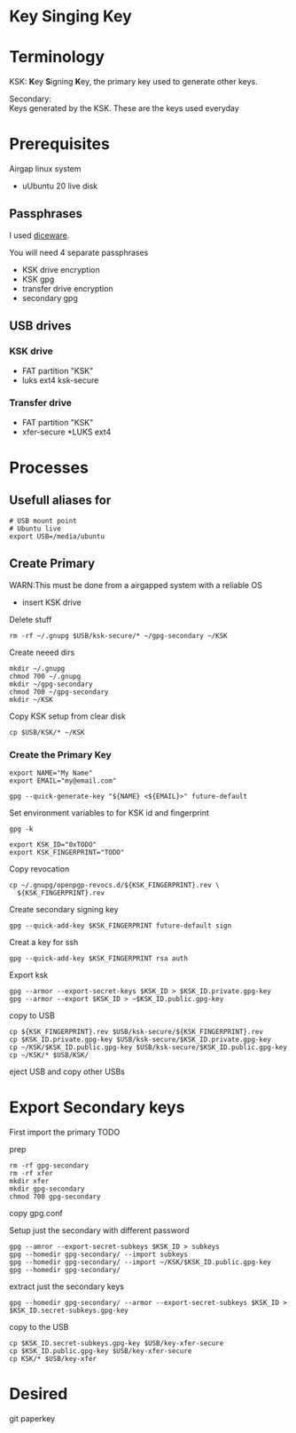 # Key Singing Key 


# Terminology

KSK:
 **K**ey **S**igning **K**ey, the primary key used to generate other keys.

Secondary:  
  Keys generated by the KSK.  These are the keys used everyday

# Prerequisites

Airgap linux system

* uUbuntu 20 live disk


## Passphrases

I used [diceware](http://diceware.com).

You will need 4 separate passphrases

* KSK drive encryption
* KSK gpg
* transfer drive encryption 
* secondary gpg  

## USB drives

### KSK drive

* FAT partition "KSK"
* luks ext4 ksk-secure

### Transfer drive

* FAT partition "KSK"
* xfer-secure
  *LUKS ext4

# Processes

## Usefull aliases for 

```
# USB mount point
# Ubuntu live
export USB=/media/ubuntu

```




## Create Primary

WARN:This must be done from a airgapped system with a reliable OS

* insert KSK drive

Delete stuff

```
rm -rf ~/.gnupg $USB/ksk-secure/* ~/gpg-secondary ~/KSK
```

Create neeed dirs

``` 
mkdir ~/.gnupg 
chmod 700 ~/.gnupg
mkdir ~/gpg-secondary
chmod 700 ~/gpg-secondary
mkdir ~/KSK
```

Copy KSK setup from clear disk

```
cp $USB/KSK/* ~/KSK
```


### Create the Primary Key

```
export NAME="My Name"
export EMAIL="my@email.com"
```

```
gpg --quick-generate-key "${NAME} <${EMAIL}>" future-default

```

Set environment variables to for KSK id and fingerprint

```
gpg -k
```

```
export KSK_ID="0xTODO"
export KSK_FINGERPRINT="TODO"
```

Copy revocation
```
cp ~/.gnupg/openpgp-revocs.d/${KSK_FINGERPRINT}.rev \
  ${KSK_FINGERPRINT}.rev
```

Create secondary signing key

```
gpg --quick-add-key $KSK_FINGERPRINT future-default sign
```

Creat a key for ssh
```
gpg --quick-add-key $KSK_FINGERPRINT rsa auth
```

Export ksk

```
gpg --armor --export-secret-keys $KSK_ID > $KSK_ID.private.gpg-key
gpg --armor --export $KSK_ID > ~$KSK_ID.public.gpg-key

```

copy to USB

```
cp ${KSK_FINGERPRINT}.rev $USB/ksk-secure/${KSK_FINGERPRINT}.rev 
cp $KSK_ID.private.gpg-key $USB/ksk-secure/$KSK_ID.private.gpg-key
cp ~/KSK/$KSK_ID.public.gpg-key $USB/ksk-secure/$KSK_ID.public.gpg-key
cp ~/KSK/* $USB/KSK/
```

eject USB and copy other USBs


# Export Secondary keys

First import the primary
TODO


prep
```
rm -rf gpg-secondary
rm -rf xfer
mkdir xfer
mkdir gpg-secondary
chmod 700 gpg-secondary

```

copy gpg.conf


Setup just the secondary with different password
```
gpg --amror --export-secret-subkeys $KSK_ID > subkeys
gpg --homedir gpg-secondary/ --import subkeys
gpg --homedir gpg-secondary/ --import ~/KSK/$KSK_ID.public.gpg-key
gpg --homedir gpg-secondary/ 

```

extract just the secondary keys

``` 
gpg --homedir gpg-secondary/ --armor --export-secret-subkeys $KSK_ID > $KSK_ID.secret-subkeys.gpg-key
```


copy to the USB

```
cp $KSK_ID.secret-subkeys.gpg-key $USB/key-xfer-secure
cp $KSK_ID.public.gpg-key $USB/key-xfer-secure
cp KSK/* $USB/key-xfer

```







# Desired

git
paperkey


